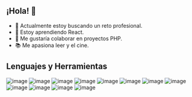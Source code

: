 ## ¡Hola! 👋

- 🔭 Actualmente estoy buscando un reto profesional.
- 🌱 Estoy aprendiendo React.
- 👯 Me gustaría colaborar en proyectos PHP.
- 📚 Me apasiona leer y el cine.

## Lenguajes y Herramientas

![image](https://github.com/ingseveriche/ingseveriche/assets/114374804/78234318-e0d6-458b-a322-66c0f42372ff)
![image](https://github.com/ingseveriche/ingseveriche/assets/114374804/62a83664-6426-458d-9125-e35b261e826c)
![image](https://github.com/ingseveriche/ingseveriche/assets/114374804/8df81fcc-1d66-47f6-a6d7-60db0373fc82)
![image](https://github.com/ingseveriche/ingseveriche/assets/114374804/6791b46f-526a-484d-b394-f432fcc2eee1)
![image](https://github.com/ingseveriche/ingseveriche/assets/114374804/90eada60-82dd-4309-97d2-2f88401de49a)
![image](https://github.com/ingseveriche/ingseveriche/assets/114374804/8151e343-c4c2-479a-a974-0a081e48bedd)
![image](https://github.com/ingseveriche/ingseveriche/assets/114374804/1fd8cca8-a445-4fb2-ba51-49cb3d5f65c4)
![image](https://github.com/ingseveriche/ingseveriche/assets/114374804/585a31a2-a348-40ca-9f46-d99b671c6db3)
![image](https://github.com/ingseveriche/ingseveriche/assets/114374804/8dbf5e14-45a6-4a76-865a-72b92cc93d8a)
![image](https://github.com/ingseveriche/ingseveriche/assets/114374804/463ca431-8de6-43af-b8ef-ef2bcb1a00b6)
![image](https://github.com/ingseveriche/ingseveriche/assets/114374804/8752d754-1ba5-44da-9442-37a599bbd107)
![image](https://github.com/ingseveriche/ingseveriche/assets/114374804/2132a64b-eee6-4190-9321-45f23340eee1)






